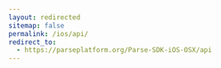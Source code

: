 ```yaml
---
layout: redirected
sitemap: false
permalink: /ios/api/
redirect_to:
  - https://parseplatform.org/Parse-SDK-iOS-OSX/api
---
```

